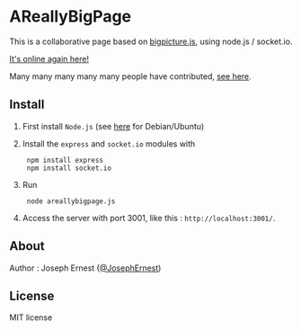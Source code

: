 AReallyBigPage
=============

This is a collaborative page based on [bigpicture.js](http://github.com/josephernest/bigpicture.js), using node.js / socket.io.

[It's online again here!](http://170.130.142.17:3001/)

Many many many many many people have contributed, [see here](https://www.youtube.com/watch?v=52ilOpxWYuc).


Install
----

1) First install `Node.js` (see [here](https://nodejs.org/en/download/package-manager/#debian-and-ubuntu-based-linux-distributions) for Debian/Ubuntu)

2) Install the `express` and `socket.io` modules with 

        npm install express
        npm install socket.io

3) Run 

        node areallybigpage.js

4) Access the server with port 3001, like this : `http://localhost:3001/`.


About
----

Author : Joseph Ernest ([@JosephErnest](http:/twitter.com/JosephErnest))

License
----
MIT license
